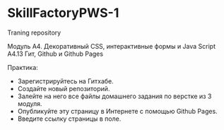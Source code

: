 # SkillFactoryPWS-1
Traning repository

Модуль А4. Декоративный CSS, интерактивные формы и Java Script  
А4.13 Гит, Github и Github Pages

Практика:
- Зарегистрируйтесь на Гитхабе. 
- Создайте новый репозиторий. 
- Залейте на него все файлы домашнего задания по верстке из 3 модуля.
- Опубликуйте эту страницу в Интернете с помощью Github Pages.
- Введите ссылку страницы в поле.

